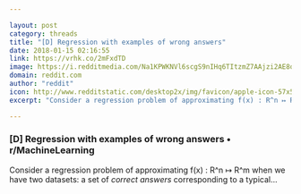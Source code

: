 ```yaml
---

layout: post
category: threads
title: "[D] Regression with examples of wrong answers"
date: 2018-01-15 02:16:55
link: https://vrhk.co/2mFxdTD
image: https://i.redditmedia.com/Na1KPWKNVl6scgS9nIHq6TItzmZ7AAjzi2AE8ocRNSc.jpg?w=216&s=1328a0276a9505aacd44ab9343af31c1
domain: reddit.com
author: "reddit"
icon: http://www.redditstatic.com/desktop2x/img/favicon/apple-icon-57x57.png
excerpt: "Consider a regression problem of approximating f(x) : R^n ↦ R^m when we have two datasets: a set of *correct answers* corresponding to a typical..."

---
```


### [D] Regression with examples of wrong answers • r/MachineLearning

Consider a regression problem of approximating f(x) : R^n ↦ R^m when we have two datasets: a set of *correct answers* corresponding to a typical...
